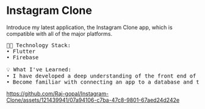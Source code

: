 # Instagram Clone

Introduce my latest application, the Instagram Clone app, which is compatible with all of the major platforms.

<pre>👨‍💻 Technology Stack:
• Flutter
• Firebase

💡 What I've Learned:
• I have developed a deep understanding of the front end of the application.
• Become familiar with connecting an app to a database and the steps involved.</pre>


https://github.com/Raj-gopal/Instagram-Clone/assets/121439941/07a94106-c7ba-47c8-9801-67aed24d242e

